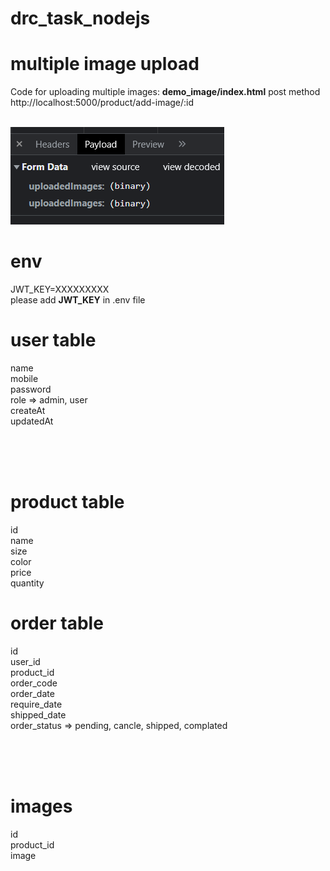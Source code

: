 # drc_task_nodejs


# multiple image upload
Code for uploading multiple images:  <b>demo_image/index.html</b>
post method<br />
http://localhost:5000/product/add-image/:id<br />
<br />

![My animated logo](demo_image/Screenshot_4.png)

# env
JWT_KEY=XXXXXXXXX <br />
please add <b>JWT_KEY</b> in .env file


# user table
name <br />
mobile<br />
password<br />
role => admin, user<br />
createAt<br />
updatedAt<br />

<br />
<br />
<br />

# product table
id <br />
name<br />
size<br />
color<br />
price<br />
quantity<br />

# order table
id<br />
user_id<br />
product_id<br />
order_code<br />
order_date<br />
require_date<br />
shipped_date<br />
order_status => pending, cancle, shipped, complated<br />

<br />
<br />
<br />

# images
id <br />
product_id<br />
image<br />